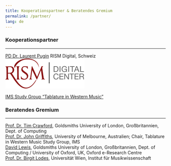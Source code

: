 ```yaml
---
title: Kooperationspartner & Beratendes Gremium  
permalink: /partner/
lang: de
---
```


### Kooperationspartner
---
[PD Dr. Laurent Pugin](https://rism.digital/organization/contact.html) RISM Digital, Schweiz  
![](/assets/img/RISM.png) 

[IMS Study Group “Tablature in Western Music”](https://www.musicology.org/networks/sg/tablature)

### Beratendes Gremium
---
[Prof. Dr. Tim Crawford](https://www.gold.ac.uk/computing/people/t-crawford/), Goldsmiths University of London, Großbritannien, Dept. of Computing  
[Prof. Dr. John Griffiths](https://www.lavihuela.com/), University of Melbourne, Australien; Chair, Tablature in Western Music Study Group, IMS  
[David Lewis](https://eng.ox.ac.uk/people/david-lewis/), Goldsmiths University of London, Großbritannien, Dept. of Computing / University of Oxford, UK, Oxford e-Research Centre   
[Prof. Dr. Birgit Lodes](https://musikwissenschaft.univie.ac.at/ueber-uns/team/lodes/), Universität Wien, Institut für Musikwissenschaft 
